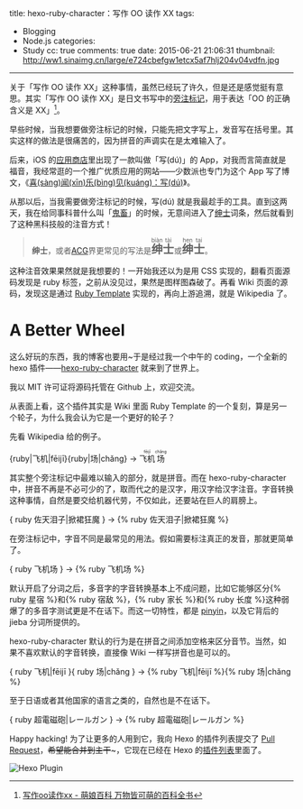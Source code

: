 title: hexo-ruby-character：写作 OO 读作 XX
tags:
  - Blogging
  - Node.js
categories:
  - Study
cc: true
comments: true
date: 2015-06-21 21:06:31
thumbnail: http://ww1.sinaimg.cn/large/e724cbefgw1etcx5af7hlj204v04vdfn.jpg
---

关于「写作 OO 读作 XX」这种事情，虽然已经玩了许久，但是还是感觉挺有意思。其实「写作 OO 读作 XX」是日文书写中的[旁注标记][1]，用于表达「OO 的正确含义是 XX」[^1]。

[^1]: [写作oo读作xx - 萌娘百科 万物皆可萌的百科全书][2]

早些时候，当我想要做旁注标记的时候，只能先把文字写上，发音写在括号里。其实这样的做法是很痛苦的，因为拼音的声调实在是太难输入了。

<!-- more -->

后来，iOS 的[应用商店][3]里出现了一款叫做「写(dú)」的 App，对我而言简直就是福音，我经常逛的一个推广优质应用的网站——少数派也专门为这个 App 写了博文，《[喜(sàng)闻(xīn)乐(bìng)见(kuáng)：写(dú)][11]》。

从那以后，当我需要做旁注标记的时候，写(dú) 就是我最趁手的工具。直到这两天，我在给同事科普什么叫「[鬼畜][4]」的时候，无意间进入了[绅士][5]词条，然后就看到了这种黑科技般的注音方式！

> <b>绅士</b>，或者<a href="http://zh.moegirl.org/ACG" title="ACG">ACG</a>界更常见的写法是<big><big><ruby><b>绅</b><rp>（</rp><rt>biàn</rt><rp>）</rp></ruby><ruby><b>士</b><rp>（</rp><rt>tài</rt><rp>）</rp></ruby></big></big>或<big><big><ruby><b>绅</b><rp>（</rp><rt>hen</rt><rp>）</rp></ruby><ruby><b>士</b><rp>（</rp><rt>tai</rt><rp>）</rp></ruby></big></big>。

这种注音效果果然就是我想要的！一开始我还以为是用 CSS 实现的，翻看页面源码发现是 ruby 标签，之前从没见过，果然是图样图森破了。再看 Wiki 页面的源码，发现这是通过 [Ruby Template][6] 实现的，再向上游追溯，就是 Wikipedia 了。

# A Better Wheel #

这么好玩的东西，我的博客也要用~于是经过我一个中午的 coding，一个全新的 hexo 插件——[hexo-ruby-character][8] 就来到了世界上。

我以 MIT 许可证将源码托管在 Github 上，欢迎交流。

从表面上看，这个插件其实是 Wiki 里面 Ruby Template 的一个复刻，算是另一个轮子，为什么我会认为它是一个更好的轮子？

先看 Wikipedia 给的例子。

{ruby|飞机|fēijī}{ruby|场|chǎng} → <ruby><rb>飞机</rb><rp>（</rp><rt>fēijī</rt><rp>）</rp></ruby><ruby><rb>场</rb><rp>（</rp><rt>chǎng</rt><rp>）</rp></ruby>

其实整个旁注标记中最难以输入的部分，就是拼音。而在 hexo-ruby-character 中，拼音不再是不必可少的了，取而代之的是汉字，用汉字给汉字注音。字音转换这种事情，自然是要交给机器代劳，不仅如此，还要站在巨人的肩膀上。

{ ruby 佐天泪子|掀裙狂魔 } → {% ruby 佐天泪子|掀裙狂魔 %}

在旁注标记中，字音不同是最常见的用法。假如需要标注真正的发音，那就更简单了。

{ ruby 飞机场 } → {% ruby 飞机场 %}

默认开启了分词之后，多音字的字音转换基本上不成问题，比如它能够区分{% ruby 星宿 %}和{% ruby 宿敌 %}，{% ruby 家长 %}和{% ruby 长度 %}这种弱爆了的多音字测试更是不在话下。而这一切特性，都是 [pinyin][9]，以及它背后的 jieba 分词所提供的。

hexo-ruby-character 默认的行为是在拼音之间添加空格来区分音节。当然，如果不喜欢默认的字音转换，直接像 Wiki 一样写拼音也是可以的。

{ ruby 飞机|fēijī }{ ruby 场|chǎng } → {% ruby 飞机|fēijī %}{% ruby 场|chǎng %}

至于日语或者其他国家的语言之类的，自然也是不在话下。

{ ruby 超電磁砲|レールガン } → {% ruby 超電磁砲|レールガン %}

Happy hacking! 为了让更多的人用到它，我向 Hexo 的插件列表提交了 [Pull Request][10]，~~希望能合并到主干~~~，它现在已经在 Hexo 的[插件列表][12]里面了。

![Hexo Plugin](http://ww1.sinaimg.cn/large/e724cbefgw1etd3n5q53ij20mh06wdg3.jpg)

[1]: https://zh.wikipedia.org/wiki/旁註標記
[2]: http://zh.moegirl.org/zh-cn/写作oo读作xx
[3]: https://itunes.apple.com/cn/app/xie-du/id824653857
[4]: http://zh.moegirl.org/鬼畜
[5]: http://zh.moegirl.org/绅士
[6]: http://zh.moegirl.org/Template:Ruby
[7]: https://www.npmjs.com/package/hexo-ruby-character
[8]: https://github.com/JamesPan/hexo-ruby-character
[9]: https://github.com/hotoo/pinyin
[10]: https://github.com/hexojs/site/pull/66
[11]: http://sspai.com/25440
[12]: https://hexo.io/plugins/#hexo-ruby-character